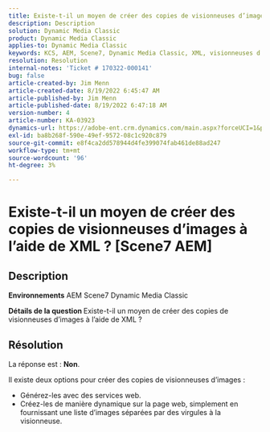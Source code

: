 ```yaml
---
title: Existe-t-il un moyen de créer des copies de visionneuses d’images à l’aide de XML ? Scene7 AEM
description: Description
solution: Dynamic Media Classic
product: Dynamic Media Classic
applies-to: Dynamic Media Classic
keywords: KCS, AEM, Scene7, Dynamic Media Classic, XML, visionneuses d’images, copies
resolution: Resolution
internal-notes: 'Ticket # 170322-000141'
bug: false
article-created-by: Jim Menn
article-created-date: 8/19/2022 6:45:47 AM
article-published-by: Jim Menn
article-published-date: 8/19/2022 6:47:18 AM
version-number: 4
article-number: KA-03923
dynamics-url: https://adobe-ent.crm.dynamics.com/main.aspx?forceUCI=1&pagetype=entityrecord&etn=knowledgearticle&id=e68cc88a-8a1f-ed11-b83e-0022480866ad
exl-id: ba8b268f-590e-49ef-9572-08c1c920c879
source-git-commit: e8f4ca2dd578944d4fe399074fab461de88ad247
workflow-type: tm+mt
source-wordcount: '96'
ht-degree: 3%

---
```


# Existe-t-il un moyen de créer des copies de visionneuses d’images à l’aide de XML ? [Scene7 AEM]

## Description


<b>Environnements</b>
AEM Scene7 Dynamic Media Classic

<b>Détails de la question </b>
Existe-t-il un moyen de créer des copies de visionneuses d’images à l’aide de XML ?


## Résolution


La réponse est : <b>Non</b>.

Il existe deux options pour créer des copies de visionneuses d’images :

- Générez-les avec des services web.
- Créez-les de manière dynamique sur la page web, simplement en fournissant une liste d’images séparées par des virgules à la visionneuse.
